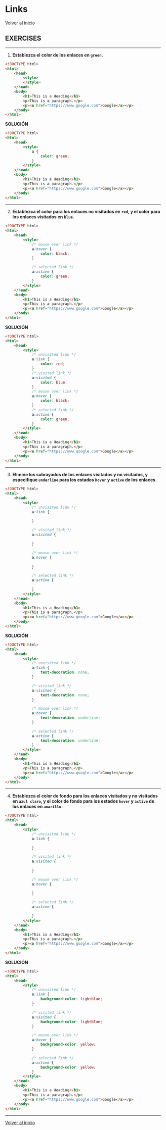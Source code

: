 # Links

[Volver al inicio](#-Links)

## EXERCISES

---------------------------------------------------------------------------

1. **Establezca el color de los enlaces en `green`.**

```html
<!DOCTYPE html>
<html>
    <head>
        <style>
        </style>
    </head>
    <body>
        <h1>This is a Heading</h1>
        <p>This is a paragraph.</p>
        <p><a href="https://www.google.com">Google</a></p>
    </body>
</html>
```

**SOLUCIÓN**

```html
<!DOCTYPE html>
<html>
    <head>
        <style>
            a {
                color: green;
            }        
        </style>
    </head>
    <body>
        <h1>This is a Heading</h1>
        <p>This is a paragraph.</p>
        <p><a href="https://www.google.com">Google</a></p>
    </body>
</html>
```

---------------------------------------------------------------------------

2. **Establezca el color para los enlaces no visitados en `red`, y el color para los enlaces visitados en `blue`.**

```html
<!DOCTYPE html>
<html>
    <head>
        <style>
            /* mouse over link */
            a:hover {
                color: black;
            }

            /* selected link */
            a:active {
                color: green;
            }        
        </style>
    </head>
    <body>
        <h1>This is a Heading</h1>
        <p>This is a paragraph.</p>
        <p><a href="https://www.google.com">Google</a></p>
    </body>
</html>
```

**SOLUCIÓN**

```html
<!DOCTYPE html>
<html>
    <head>
        <style>
            /* unvisited link */
            a:link {
                color: red;
            }
            /* visited link */
            a:visited {
                color: blue;
            }
            /* mouse over link */
            a:hover {
                color: black;
            }
            /* selected link */
            a:active {
                color: green;
            }       
        </style>
    </head>
    <body>
        <h1>This is a Heading</h1>
        <p>This is a paragraph.</p>
        <p><a href="https://www.google.com">Google</a></p>
    </body>
</html>
```

---------------------------------------------------------------------------

3. **Elimine los subrayados de los enlaces visitados y no visitados, y especifique `underline` para los estados `hover` y `active` de los enlaces.**

```html
<!DOCTYPE html>
<html>
    <head>
        <style>
            /* unvisited link */
            a:link {
            
            }

            /* visited link */
            a:visited {
            
            }

            /* mouse over link */
            a:hover {
            
            }

            /* selected link */
            a:active {
            
            }        
        </style>
    </head>
    <body>
        <h1>This is a Heading</h1>
        <p>This is a paragraph.</p>
        <p><a href="https://www.google.com">Google</a></p>
    </body>
</html>
```

**SOLUCIÓN**

```html
<!DOCTYPE html>
<html>
    <head>
        <style>
            /* unvisited link */
            a:link {
                text-decoration: none;
            }

            /* visited link */
            a:visited {
                text-decoration: none;
            }

            /* mouse over link */
            a:hover {
                text-decoration: underline;
            }

            /* selected link */
            a:active {
                text-decoration: underline;
            }       
        </style>
    </head>
    <body>
        <h1>This is a Heading</h1>
        <p>This is a paragraph.</p>
        <p><a href="https://www.google.com">Google</a></p>
    </body>
</html>
```

---------------------------------------------------------------------------

4. **Establezca el color de fondo para los enlaces visitados y no visitados en `azul claro`, y el color de fondo para los estados `hover` y `active` de los enlaces en `amarillo`.**

```html
<!DOCTYPE html>
<html>
    <head>
        <style>
            /* unvisited link */
            a:link {
            
            }

            /* visited link */
            a:visited {
            
            }

            /* mouse over link */
            a:hover {
            
            }

            /* selected link */
            a:active {
            
            }        
        </style>
    </head>
    <body>
        <h1>This is a Heading</h1>
        <p>This is a paragraph.</p>
        <p><a href="https://www.google.com">Google</a></p>
    </body>
</html>
```

**SOLUCIÓN**

```html
<!DOCTYPE html>
<html>
    <head>
        <style>
            /* unvisited link */
            a:link {
                background-color: lightblue;
            }

            /* visited link */
            a:visited {
                background-color: lightblue;
            }

            /* mouse over link */
            a:hover {
                background-color: yellow;
            }

            /* selected link */
            a:active {
                background-color: yellow;
            }      
        </style>
    </head>
    <body>
        <h1>This is a Heading</h1>
        <p>This is a paragraph.</p>
        <p><a href="https://www.google.com">Google</a></p>
    </body>
</html>
```

---------------------------------------------------------------------------

[Volver al inicio](#-Links)